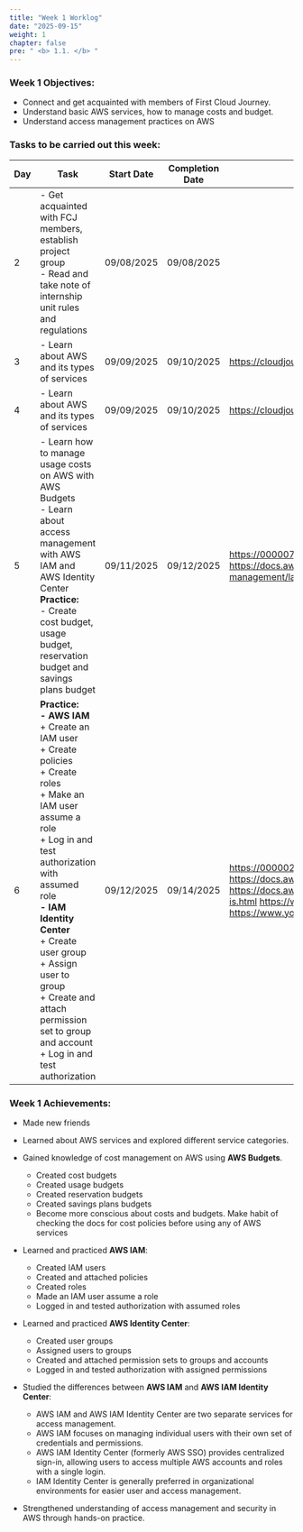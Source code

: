 ```yaml
---
title: "Week 1 Worklog"
date: "2025-09-15"
weight: 1
chapter: false
pre: " <b> 1.1. </b> "
---
```




### Week 1 Objectives:

* Connect and get acquainted with members of First Cloud Journey.
* Understand basic AWS services, how to manage costs and budget.
* Understand access management practices on AWS

### Tasks to be carried out this week:
| Day | Task                                                                                                                                                                                                                                                                                                                                                                                     | Start Date | Completion Date | Reference Material                                                                                                                                                                                                                                                                   |
| --- |------------------------------------------------------------------------------------------------------------------------------------------------------------------------------------------------------------------------------------------------------------------------------------------------------------------------------------------------------------------------------------------|------------|-----------------|--------------------------------------------------------------------------------------------------------------------------------------------------------------------------------------------------------------------------------------------------------------------------------------|
| 2   | - Get acquainted with FCJ members, establish project group <br> - Read and take note of internship unit rules and regulations                                                                                                                                                                                                                                                            | 09/08/2025 | 09/08/2025      |
| 3   | - Learn about AWS and its types of services                                                                                                                                                                                                                                                                                                                                              | 09/09/2025 | 09/10/2025      | <https://cloudjourney.awsstudygroup.com/> <https://aws.amazon.com/>                                                                                                                                                                                                                  |
| 4   | - Learn about AWS and its types of services                                                                                                                                                                                                                                                                                                                                              | 09/09/2025 | 09/10/2025      | <https://cloudjourney.awsstudygroup.com/> <https://aws.amazon.com/>                                                                                                                                                                                                                  |
| 5   | - Learn how to manage usage costs on AWS with AWS Budgets <br> - Learn about access management with AWS IAM and AWS Identity Center <br> **Practice:** <br> - Create cost budget, usage budget, reservation budget and savings plans budget                                                                                                                                              | 09/11/2025 | 09/12/2025      | <https://000007.awsstudygroup.com/> <https://docs.aws.amazon.com/cost-management/latest/userguide/what-is-costmanagement.html>                                                                                                                                                       |
| 6   | **Practice:** <br> **- AWS IAM** <br> + Create an IAM user <br> + Create policies <br> + Create roles <br> + Make an IAM user assume a role <br> + Log in and test authorization with assumed role <br> **- IAM Identity Center <br>** + Create user group <br> + Assign user to group <br> + Create and attach permission set to group and account <br> + Log in and test authorization | 09/12/2025 | 09/14/2025      | <https://000002.awsstudygroup.com/> <https://docs.aws.amazon.com/IAM/latest/UserGuide/introduction.html> <https://docs.aws.amazon.com/singlesignon/latest/userguide/what-is.html> <https://www.youtube.com/watch?v=gpquYmcpZpo> <https://www.youtube.com/watch?v=_KhrGFV_Npw&t=659s> |


### Week 1 Achievements:
* Made new friends

* Learned about AWS services and explored different service categories.

* Gained knowledge of cost management on AWS using **AWS Budgets**.
    * Created cost budgets
    * Created usage budgets
    * Created reservation budgets
    * Created savings plans budgets
    * Become more conscious about costs and budgets. Make habit of checking the docs for cost policies before using any of AWS services

* Learned and practiced **AWS IAM**:
    * Created IAM users
    * Created and attached policies
    * Created roles
    * Made an IAM user assume a role
    * Logged in and tested authorization with assumed roles

* Learned and practiced **AWS Identity Center**:
    * Created user groups
    * Assigned users to groups
    * Created and attached permission sets to groups and accounts
    * Logged in and tested authorization with assigned permissions

* Studied the differences between **AWS IAM** and **AWS IAM Identity Center**:
    * AWS IAM and AWS IAM Identity Center are two separate services for access management.
    * AWS IAM focuses on managing individual users with their own set of credentials and permissions.
    * AWS IAM Identity Center (formerly AWS SSO) provides centralized sign-in, allowing users to access multiple AWS accounts and roles with a single login.
    * IAM Identity Center is generally preferred in organizational environments for easier user and access management.

* Strengthened understanding of access management and security in AWS through hands-on practice.

